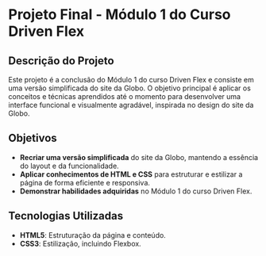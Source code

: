 # Projeto Final - Módulo 1 do Curso Driven Flex

## Descrição do Projeto

Este projeto é a conclusão do Módulo 1 do curso Driven Flex e consiste em uma versão simplificada do site da Globo. O objetivo principal é aplicar os conceitos e técnicas aprendidos até o momento para desenvolver uma interface funcional e visualmente agradável, inspirada no design do site da Globo.

## Objetivos

- **Recriar uma versão simplificada** do site da Globo, mantendo a essência do layout e da funcionalidade.
- **Aplicar conhecimentos de HTML e CSS** para estruturar e estilizar a página de forma eficiente e responsiva.
- **Demonstrar habilidades adquiridas** no Módulo 1 do curso Driven Flex.

## Tecnologias Utilizadas

- **HTML5**: Estruturação da página e conteúdo.
- **CSS3**: Estilização, incluindo Flexbox.
